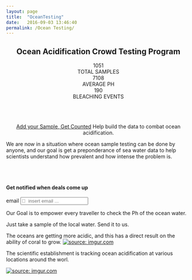 ```yaml
---
layout: page
title:  "OceanTesting"
date:   2016-09-03 13:46:40
permalink: /Ocean Testing/
---
```


<div align="center">
     <h2>Ocean Acidification Crowd Testing Program</h2>
        
<div style="clear:both"></div>
<div id="talkbubble"><span class="count"> 1051</span><br>TOTAL SAMPLES</div>
<div id="talkbubble0"><span class="count">7108</span><br>AVERAGE PH</div>
<div id="talkbubble1"><span class="count">190</span><br>BLEACHING EVENTS</div>
<br/>
<br/>
<br/>
 </div>
 <p> </p>
<p>    
<div align="center">
<a class="linker" href="http://www.CRISTALjourneys.com/testing-details.md"  target="_blank">Add your Sample, Get Counted</a>
Help build the data to combat ocean acidification.
</div>
</p>

We are now in a situation where ocean sample testing can be done by anyone, and our goal is get a preponderance of sea water data to help scientists understand how prevalent and how intense the problem is.
<script>
$('.count').each(function () {
    $(this).prop('Counter',0).animate({
        Counter: $(this).text()
    }, {
        duration: 4000,
        easing: 'swing',
        step: function (now) {
            $(this).text(Math.ceil(now));
        }
    });
});
</script>
<br>
<br>
<p> </p>
<div id="formContent">
  <h4>Get notified when deals come up</h4>
  <form action="">
  <label for="emailAddress">email</label>
  <input type="text" class="fontAwesome" name="emailAddress" placeholder="&#xf0e0;  insert email ..." value="">
  </form>
  </div>

Our Goal is to empower every traveller to check the Ph of the ocean water. 

Just take a sample of the local water.  Send it to us.

The oceans are getting more acidic, and this has a direct result on the ability of coral to grow. 
<a href="http://imgur.com/bBtZbAu"><img src="http://i.imgur.com/bBtZbAu.jpg" title="source: imgur.com" /></a>

The scientific establishment is tracking ocean acidification at various locations around the worl.

<a href="http://imgur.com/KQi641Z"><img src="http://i.imgur.com/KQi641Z.png" title="source: imgur.com" /></a>


